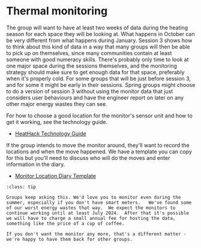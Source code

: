# Thermal monitoring

The group will want to have at least two weeks of data during the heating season for each space they will be looking at.  What happens in October can be very different from what happens during January.  Session 3 shows how to think about this kind of data in a way that many groups will then be able to pick up on themselves, since many communities contain at least someone with good numeracy skills.  There's probably only time to look at one major space during the sessions themselves, and the monitoring strategy should make sure to get enough data for that space, preferably when it's properly cold. For some groups that will be just before session 3, and for some it might be early in their sessions.  Spring groups might choose to do a version of session 3 without using the monitor data that just considers user behaviours and have the engineer report on later on any other major energy wastes they can see.

For how to choose a good location for the monitor's sensor unit and how to get it working, see the technology guide.

- [HeatHack Technology Guide](https://jeancarletta.github.io/HeatHack-Tech-Guide/intro.html)

If the group intends to move the monitor around, they'll want to record the locations and when the move happened.  We have a template you can copy for this but you'll need to discuss who will do the moves and enter information in the diary.

- [Monitor Location Diary Template](https://docs.google.com/spreadsheets/d/1Lb59luV7bnODQef9KC9vKmHjVDsIbQYyRfcX4VaVAA4/)

<!-- :TODO: nice to have, screenshot of diary
```{image} monitor-location-diary-template.png
:alt: diary format for recording the thermal monitor location
:class: bg-primary mb-1
:width: 400px
:align: center
```
-->

```{admonition} Yes, you can keep your monitor
:class: tip

Groups keep asking this. We'd love you to monitor even during the summer, especially if you don't have smart meters.   We've found some of our worst energy wastes that way.  We expect the monitors to continue working until at least July 2024.  After that it's possible we will have to charge a small annual fee for hosting the data, something like the price of a cup of coffee.  

If you don't want the monitor any more, that's a different matter - we're happy to have them back for other groups.
```
